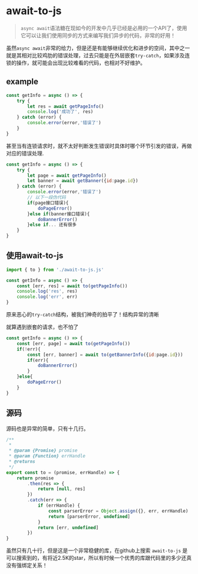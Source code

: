 # await-to-js

> `async await`语法糖在现如今的开发中几乎已经是必用的一个API了，使用它可以让我们使用同步的方式来编写我们异步的代码，非常的好用！

虽然`async await`非常的给力，但是还是有能够继续优化和进步的空间，其中之一就是其相对比较鸡肋的错误处理，过去只能是在外层嵌套`try-catch`，如果涉及连锁的操作，就可能会出现比较难看的代码，也相对不好维护。

## example

```js
const getInfo = async () => {
	try {
		let res = await getPageInfo()
		console.log('成功了', res)
	} catch (error) {
		console.error(error,'错误了')
	}
}
```

甚至当有连锁请求时，就不太好判断发生错误时具体时哪个环节引发的错误，再做对应的错误处理.

```js
const getInfo = async () => {
	try {
		let page = await getPageInfo()
		let banner = await getBanner({id:page.id})
	} catch (error) {
		console.error(error,'错误了')
        // 以下一段伪代码
        if(page接口错误){
            doPageError()
        }else if(banner接口错误){
            doBannerError()
        }else if... 还有很多
	}
}
```

##  使用await-to-js

```js
import { to } from './await-to-js.js'

const getInfo = async () => {
	const [err, res] = await to(getPageInfo())
	console.log('res', res)
	console.log('err', err)
}
```

原来恶心的`try-catch`结构，被我们神奇的拍平了！结构异常的清晰

就算遇到嵌套的请求，也不怕了

```js
const getInfo = async () => {
	const [err, page] = await to(getPageInfo())
    if(!err){
        const [err, banner] = await to(getBannerInfo({id:page.id}))
        if(err){
            doBannerError()
        }
    }else{
        doPageError()
    }
}
```

## 源码

源码也是异常的简单，只有十几行。

```js
/**
 *
 * @param {Promise} promise
 * @param {Function} errHandle
 * @returns
 */
export const to = (promise, errHandle) => {
	return promise
		.then(res => {
			return [null, res]
		})
		.catch(err => {
			if (errHandle) {
				const parserError = Object.assign({}, err, errHandle)
				return [parserError, undefined]
			}
			return [err, undefined]
		})
}
```

虽然只有几十行，但是这是一个非常稳健的库，在github上搜索 `await-to-js` 是可以搜索到的，有将近2.5K的star，所以有时候一个优秀的库跟代码里的多少还真没有强绑定关系！

